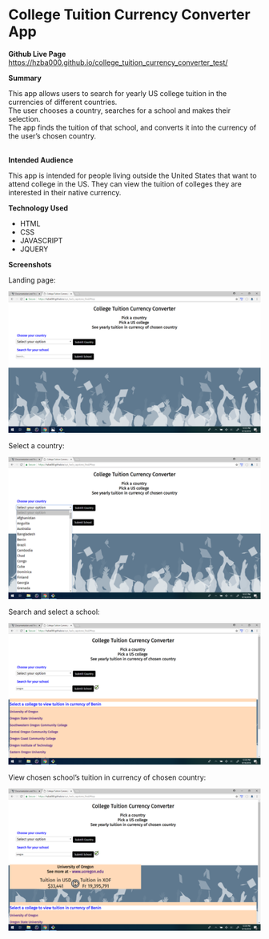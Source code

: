 # College Tuition Currency Converter App

**Github Live Page**<br>
https://hzba000.github.io/college_tuition_currency_converter_test/

**Summary**<br>

<div>
  This app allows users to search for yearly US college tuition in the currencies of different countries.<br>  
  The user chooses a country, searches for a school and makes their selection.<br> 
  The app finds the tuition of that school, and converts it into the currency of the user’s chosen country.
</div><br>

**Intended Audience**<br>
<div>
   This app is intended for people living outside the United States that want to attend college in the US. They can view the tuition of 
   colleges they are interested in their native currency.
</div>

**Technology Used**<br>
  <ul> 
    <li> HTML </li>
    <li> CSS </li>
    <li> JAVASCRIPT </li>
    <li> JQUERY </li>
  </ul>
 
 **Screenshots**<br>
 <p> Landing page: </p>
 <img src="https://github.com/hzba000/college_tuition_currency_converter_app/blob/master/Screenshots/landing_page.png">
 
 <p> Select a country: </p>
 <img src="https://github.com/hzba000/college_tuition_currency_converter_app/blob/master/Screenshots/select_country.png">
 
 <p> Search and select a school: </p>
 <img src="https://github.com/hzba000/college_tuition_currency_converter_app/blob/master/Screenshots/select_school.png">
 
 <p> View chosen school’s tuition in currency of chosen country: </p>
 <img src="https://github.com/hzba000/college_tuition_currency_converter_app/blob/master/Screenshots/view_conversion.png">
